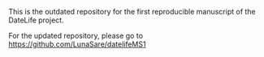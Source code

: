 This is the outdated repository for the first reproducible manuscript of the DateLife project.

For the updated repository, please go to https://github.com/LunaSare/datelifeMS1
